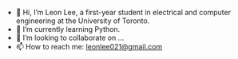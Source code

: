 - 👋 Hi, I’m Leon Lee, a first-year student in electrical and computer engineering at the University of Toronto.
- 🌱 I’m currently learning Python. 
- 💞️ I’m looking to collaborate on ...
- 📫 How to reach me: leonlee021@gmail.com

<!---
leonlee021/leonlee021 is a ✨ special ✨ repository because its `README.md` (this file) appears on your GitHub profile.
You can click the Preview link to take a look at your changes.
--->
